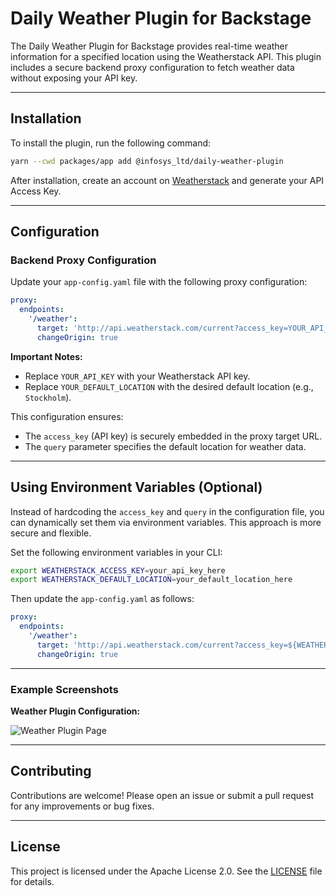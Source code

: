 # Daily Weather Plugin for Backstage

The Daily Weather Plugin for Backstage provides real-time weather information for a specified location using the Weatherstack API. This plugin includes a secure backend proxy configuration to fetch weather data without exposing your API key.

---

## Installation

To install the plugin, run the following command:

```bash
yarn --cwd packages/app add @infosys_ltd/daily-weather-plugin
```

After installation, create an account on [Weatherstack](https://weatherstack.com/) and generate your API Access Key.

---

## Configuration

### Backend Proxy Configuration

Update your `app-config.yaml` file with the following proxy configuration:

```yaml
proxy:
  endpoints:
    '/weather':
      target: 'http://api.weatherstack.com/current?access_key=YOUR_API_KEY&query=YOUR_DEFAULT_LOCATION'
      changeOrigin: true
```

**Important Notes:**
- Replace `YOUR_API_KEY` with your Weatherstack API key.
- Replace `YOUR_DEFAULT_LOCATION` with the desired default location (e.g., `Stockholm`).

This configuration ensures:
- The `access_key` (API key) is securely embedded in the proxy target URL.
- The `query` parameter specifies the default location for weather data.

---

## Using Environment Variables (Optional)

Instead of hardcoding the `access_key` and `query` in the configuration file, you can dynamically set them via environment variables. This approach is more secure and flexible.

Set the following environment variables in your CLI:

```bash
export WEATHERSTACK_ACCESS_KEY=your_api_key_here
export WEATHERSTACK_DEFAULT_LOCATION=your_default_location_here
```

Then update the `app-config.yaml` as follows:

```yaml
proxy:
  endpoints:
    '/weather':
      target: 'http://api.weatherstack.com/current?access_key=${WEATHERSTACK_ACCESS_KEY}&query=${WEATHERSTACK_DEFAULT_LOCATION}'
      changeOrigin: true
```

---

### Example Screenshots

**Weather Plugin Configuration:**

![Weather Plugin Page](https://github.com/Infosys/daily-weather-plugin/blob/main/plugins/weather/src/docs/weatherplugin.png)

---

## Contributing

Contributions are welcome! Please open an issue or submit a pull request for any improvements or bug fixes.

---

## License

This project is licensed under the Apache License 2.0. See the [LICENSE](LICENSE) file for details.
